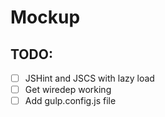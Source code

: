 # Mockup

## TODO:

- [ ] JSHint and JSCS with lazy load
- [ ] Get wiredep working
- [ ] Add gulp.config.js file
